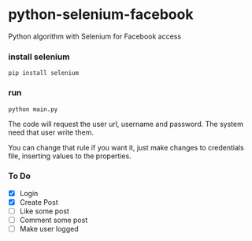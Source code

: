# python-selenium-facebook
Python algorithm with Selenium for Facebook access

### install selenium
```shell
pip install selenium
```

### run
```shell
python main.py
```

<p>The code will request the user url, username and password. The system need that user write them.</p>
<p>You can change that rule if you want it, just make changes to credentials file, inserting values to the properties.</p>

### To Do

- [x] Login
- [x] Create Post
- [ ] Like some post
- [ ] Comment some post
- [ ] Make user logged